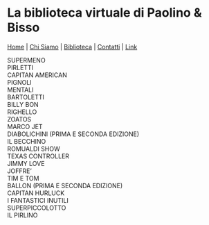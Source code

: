 # La **biblioteca virtuale** di Paolino & Bisso

[Home](/biblio) | [Chi Siamo](/chisiamo) | [Biblioteca](/biblioteca) | [Contatti](/contatti) | [Link](/link)

SUPERMENO  
PIRLETTI  
CAPITAN AMERICAN  
PIGNOLI  
MENTALI  
BARTOLETTI  
BILLY BON  
RIGHELLO  
ZOATOS  
MARCO JET  
DIABOLICHINI (PRIMA E SECONDA EDIZIONE)  
IL BECCHINO  
ROMUALDI SHOW  
TEXAS CONTROLLER  
JIMMY LOVE  
JOFFRE’  
TIM E TOM  
BALLON (PRIMA E SECONDA EDIZIONE)  
CAPITAN HURLUCK  
I FANTASTICI INUTILI  
SUPERPICCOLOTTO  
IL PIRLINO  
